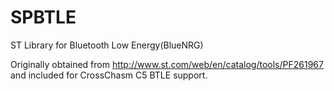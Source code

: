 # SPBTLE
ST Library for Bluetooth Low Energy(BlueNRG)

Originally obtained from http://www.st.com/web/en/catalog/tools/PF261967 and included for CrossChasm C5 BTLE support.

